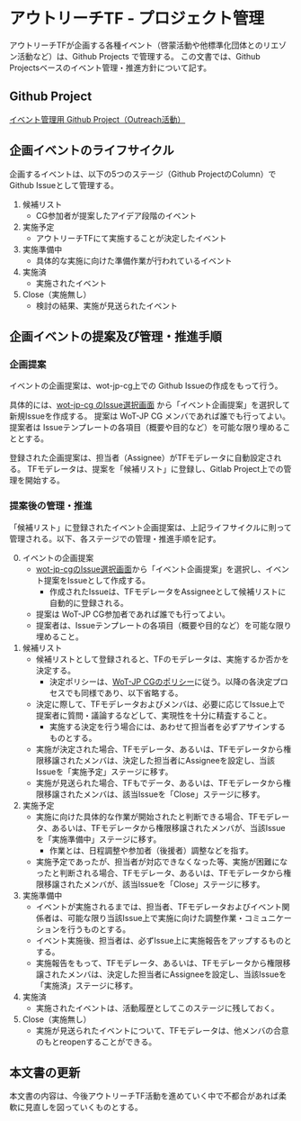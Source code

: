# アウトリーチTF - プロジェクト管理

アウトリーチTFが企画する各種イベント（啓蒙活動や他標準化団体とのリエゾン活動など）は、Github Projects で管理する。
この文書では、Github Projectsベースのイベント管理・推進方針について記す。

## Github Project

[イベント管理用 Github Project（Outreach活動）](https://github.com/w3c/wot-jp-cg/projects/1)

## 企画イベントのライフサイクル

企画するイベントは、以下の5つのステージ（Github ProjectのColumn）で Github Issueとして管理する。

1. 候補リスト
    - CG参加者が提案したアイデア段階のイベント
2. 実施予定
    - アウトリーチTFにて実施することが決定したイベント
3. 実施準備中
    - 具体的な実施に向けた準備作業が行われているイベント
4. 実施済
    - 実施されたイベント
5. Close（実施無し）
    - 検討の結果、実施が見送られたイベント


## 企画イベントの提案及び管理・推進手順

### 企画提案

イベントの企画提案は、wot-jp-cg上での Github Issueの作成をもって行う。

具体的には、[wot-jp-cg のIssue選択画面](https://github.com/w3c/wot-jp-cg/issues/new/choose) から「イベント企画提案」を選択して新規Issueを作成する。
提案は WoT-JP CG メンバであれば誰でも行ってよい。提案者は Issueテンプレートの各項目（概要や目的など）を可能な限り埋めることとする。

登録された企画提案は、担当者（Assignee）がTFモデレータに自動設定される。
TFモデレータは、提案を「候補リスト」に登録し、Gitlab Project上での管理を開始する。

### 提案後の管理・推進

「候補リスト」に登録されたイベント企画提案は、上記ライフサイクルに則って管理される。以下、各ステージでの管理・推進手順を記す。

0. イベントの企画提案
    - [wot-jp-cgのIssue選択画面](https://github.com/w3c/wot-jp-cg/issues/new/choose)から「イベント企画提案」を選択し、イベント提案をIssueとして作成する。
        - 作成されたIssueは、TFモデレータをAssigneeとして候補リストに自動的に登録される。
    - 提案は WoT-JP CG参加者であれば誰でも行ってよい。
    - 提案者は、Issueテンプレートの各項目（概要や目的など）を可能な限り埋めること。
1. 候補リスト
    - 候補リストとして登録されると、TFのモデレータは、実施するか否かを決定する。
        - 決定ポリシーは、[WoT-JP CGのポリシー](https://github.com/w3c/wot-jp-cg/blob/main/POLICY.md)に従う。以降の各決定プロセスでも同様であり、以下省略する。
    - 決定に際して、TFモデレータおよびメンバは、必要に応じてIssue上で提案者に質問・議論するなどして、実現性を十分に精査すること。
        - 実施する決定を行う場合には、あわせて担当者を必ずアサインするものとする。
    - 実施が決定された場合、TFモデレータ、あるいは、TFモデレータから権限移譲されたメンバは、決定した担当者にAssigneeを設定し、当該Issueを「実施予定」ステージに移す。
    - 実施が見送られた場合、TFもでデータ、あるいは、TFモデレータから権限移譲されたメンバは、該当Issueを「Close」ステージに移す。
2. 実施予定
    - 実施に向けた具体的な作業が開始されたと判断できる場合、TFモデレータ、あるいは、TFモデレータから権限移譲されたメンバが、当該Issueを「実施準備中」ステージに移す。
        - 作業とは、日程調整や参加者（後援者）調整などを指す。
    - 実施予定であったが、担当者が対応できなくなった等、実施が困難になったと判断される場合、TFモデレータ、あるいは、TFモデレータから権限移譲されたメンバが、該当Issueを「Close」ステージに移す。
3. 実施準備中
    - イベントが実施されるまでは、担当者、TFモデレータおよびイベント関係者は、可能な限り当該Issue上で実施に向けた調整作業・コミュニケーションを行うものとする。
    - イベント実施後、担当者は、必ずIssue上に実施報告をアップするものとする。
    - 実施報告をもって、TFモデレータ、あるいは、TFモデレータから権限移譲されたメンバは、決定した担当者にAssigneeを設定し、当該Issueを「実施済」ステージに移す。
4. 実施済
    - 実施されたイベントは、活動履歴としてこのステージに残しておく。
5. Close（実施無し）
    - 実施が見送られたイベントについて、TFモデレータは、他メンバの合意のもとreopenすることができる。

## 本文書の更新

本文書の内容は、今後アウトリーチTF活動を進めていく中で不都合があれば柔軟に見直しを図っていくものとする。
